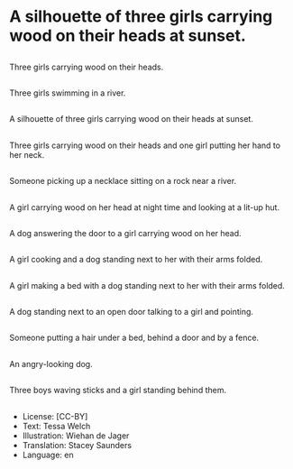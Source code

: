 # A silhouette of three girls carrying wood on their heads at sunset.

##
Three girls carrying wood on their heads.

##
Three girls swimming in a river.

##
A silhouette of three girls carrying wood on their heads at sunset.

##
Three girls carrying wood on their heads and one girl putting her hand to her neck.

##
Someone picking up a necklace sitting on a rock near a river.

##
A girl carrying wood on her head at night time and looking at a lit-up hut.

##
A dog answering the door to a girl carrying wood on her head.

##
A girl cooking and a dog standing next to her with their arms folded.

##
A girl making a bed with a dog standing next to her with their arms folded.

##
A dog standing next to an open door talking to a girl and pointing.

##
Someone putting a hair under a bed, behind a door and by a fence.

##
An angry-looking dog.

##
Three boys waving sticks and a girl standing behind them.

##
* License: [CC-BY]
* Text: Tessa Welch
* Illustration: Wiehan de Jager
* Translation: Stacey Saunders
* Language: en
